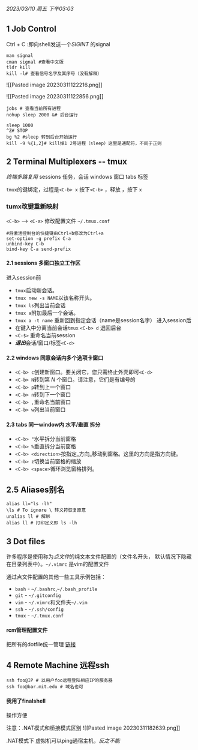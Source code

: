 ###### 2023/03/10 周五 下午03:03

## 1 Job Control

Ctrl + C :即向shell发送一个*SIGINT* 的signal

```shell
man signal 
cman signal #查看中文版
tldr kill 
kill -l# 查看信号名字及其序号（没有解释）
```
![[Pasted image 20230311122216.png]]

![[Pasted image 20230311122856.png]]


```shell
jobs # 查看当前所有进程
nohup sleep 2000 &# 后台运行

sleep 1000
^Z# STOP
bg %2 #sleep 转到后台开始运行
kill -9 %{1,2}# kill掉1 2号进程（sleep）这里是通配符，不同于正则

```


## 2 Terminal Multiplexers -- tmux

*终端多路复用*
sessions 任务，会话
	windows 窗口
		tabs 标签

`tmux`的键绑定，过程是`<C-b> x`
按下`<C-b>` ，释放 ，按下 `x`


### tumx改键重新映射
`<C-b>` --> `<C-a>`
修改配置文件 `~/.tmux.conf`
```shell
#将激活控制台的快捷键由Ctrl+b修改为Ctrl+a 
set-option -g prefix C-a
unbind-key C-b
bind-key C-a send-prefix
```


#### 2.1 sessions 多窗口独立工作区

进入session前
-   `tmux`启动新会话。
-   `tmux new -s NAME`以该名称开头。
-   `tmux ls`列出当前会话
-   `tmux a`附加最后一个会话。
-   `tmux a -t name` 重新回到指定会话（name是session名字）
进入session后
-   在键入中分离当前会话`tmux` `<C-b> d` 退回后台
-   `<C-$>` 重命名当前session
-   ***退出***会话/窗口/标签`<C-d>`

#### 2.2 windows 同意会话内多个选项卡窗口

-   `<C-b> c`创建新窗口。要关闭它，您只需终止外壳即可`<C-d>`
-   `<C-b> N`转到第 _N_ 个窗口。请注意，它们是有编号的
-   `<C-b> p`转到上一个窗口
-   `<C-b> n`转到下一个窗口
-   `<C-b> ,`重命名当前窗口
-   `<C-b> w`列出当前窗口

#### 2.3 tabs 同一window内 水平/垂直 拆分

-   `<C-b> "`水平拆分当前窗格
-   `<C-b> %`垂直拆分当前窗格
-   `<C-b> <direction>`按指定_方向_移动到窗格。这里的方向是指方向键。
-   `<C-b> z`切换当前窗格的缩放
-   `<C-b> <space>`循环浏览窗格排列。

## 2.5 Aliases别名

```shell
alias ll="ls -lh"
\ls # To ignore \ 转义符恢复原意
unalias ll # 解绑
alias ll # 打印定义即 ls -lh
```

## 3 Dot files

许多程序是使用称为*点文件*的纯文本文件配置的（文件名开头， 默认情况下隐藏在目录列表中）。`~/.vimrc` 是vim的配置文件

通过点文件配置的其他一些工具示例包括：
-   `bash` - `~/.bashrc`,`~/.bash_profile`
-   `git` - `~/.gitconfig`
-   `vim` - `~/.vimrc`和文件夹`~/.vim`
-   `ssh` - `~/.ssh/config`
-   `tmux` - `~/.tmux.conf`

#### rcm管理配置文件

把所有的dotfile统一管理
[链接](http://t.csdn.cn/m0gcb)

## 4 Remote Machine 远程ssh

```shell
ssh foo@IP # 以用户foo远程登陆相应IP的服务器
ssh foo@bar.mit.edu # 域名也可
```

#### 我用了finalshell
操作方便

注意：.NAT模式和桥接模式区别
![[Pasted image 20230311182639.png]]

.NAT模式下
虚拟机可以ping通宿主机，*反之不能*

